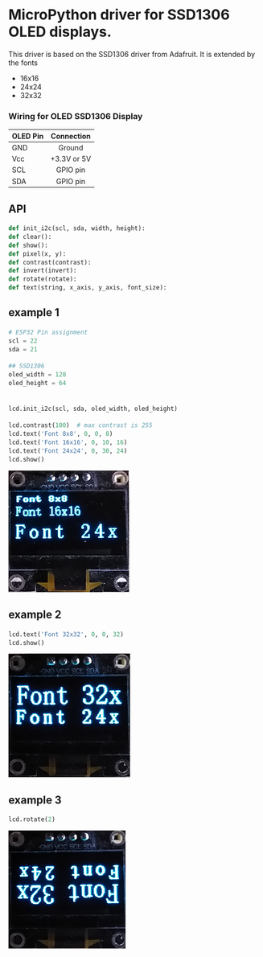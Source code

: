 # MicroPython driver for SSD1306 OLED displays.

This driver is based on the SSD1306 driver from Adafruit. It is extended by the fonts
* 16x16
* 24x24
* 32x32

### Wiring for OLED SSD1306 Display
| OLED Pin       | Connection           | 
| ------------- |:-------------:| 
| GND     | Ground| 
| Vcc     | +3.3V or 5V      |  
| SCL | GPIO pin      |  
| SDA | GPIO pin      | 

## API
```python
def init_i2c(scl, sda, width, height):
def clear():
def show():
def pixel(x, y):
def contrast(contrast):
def invert(invert):
def rotate(rotate):
def text(string, x_axis, y_axis, font_size):
```

## example 1
```python
# ESP32 Pin assignment
scl = 22
sda = 21

## SSD1306
oled_width = 128
oled_height = 64


lcd.init_i2c(scl, sda, oled_width, oled_height)

lcd.contrast(100)  # max contrast is 255
lcd.text('Font 8x8', 0, 0, 8)
lcd.text('Font 16x16', 0, 10, 16)
lcd.text('Font 24x24', 0, 30, 24)
lcd.show()
```
![example 1](https://github.com/Feinmechaniker/micropython/blob/main/drivers/ssd1306/image/figure_1.png)

## example 2
```python
lcd.text('Font 32x32', 0, 0, 32)
lcd.show()
```
![example 2](https://github.com/Feinmechaniker/micropython/blob/main/drivers/ssd1306/image/figure_2.png)

## example 3
```python
lcd.rotate(2)
```
![example 3](https://github.com/Feinmechaniker/micropython/blob/main/drivers/ssd1306/image/figure_3.png)

